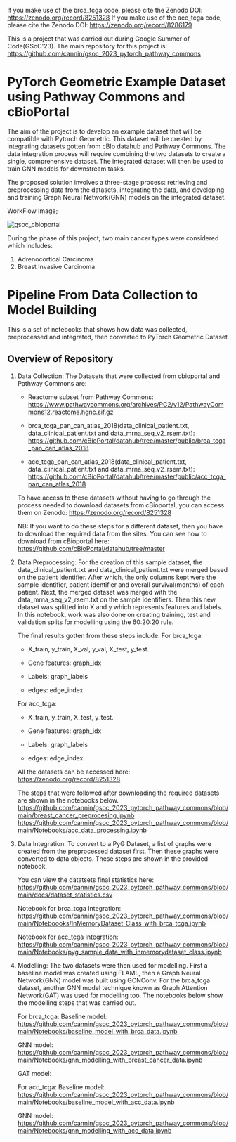 If you make use of the brca_tcga code, please cite the Zenodo DOI: https://zenodo.org/record/8251328
If you make use of the acc_tcga code, please cite the Zenodo DOI: https://zenodo.org/record/8286179

This is a project that was carried out during Google Summer of Code(GSoC'23). The main repository for this project is: https://github.com/cannin/gsoc_2023_pytorch_pathway_commons

# PyTorch Geometric Example Dataset using Pathway Commons and cBioPortal

The aim of the project is to develop an example dataset that will be compatible with Pytorch Geometric. This dataset will be created by integrating datasets gotten from cBIo datahub and Pathway Commons. The data integration process will require combining the two datasets to create a single, comprehensive dataset. The integrated dataset will then be used to train GNN models for downstream tasks. 

The proposed solution involves a three-stage process: retrieving and preprocessing data from the datasets, integrating the data, and developing and training Graph Neural Network(GNN) models on the integrated dataset.

WorkFlow Image;

![gsoc_cbioportal](https://github.com/cannin/gsoc_2023_pytorch_pathway_commons/assets/63251266/ed1b185e-0b41-4498-9938-f9484f7a30b2)

During the phase of this project, two main cancer types were considered which includes:
1. Adrenocortical Carcinoma
2. Breast Invasive Carcinoma

#  Pipeline From Data Collection to Model Building

This is a set of notebooks that shows how data was collected, preprocessed and integrated, then converted to PyTorch Geometric Dataset

## Overview of Repository
1. Data Collection: The Datasets that were collected from cbioportal and Pathway Commons are:
   
   - Reactome subset from Pathway Commons: https://www.pathwaycommons.org/archives/PC2/v12/PathwayCommons12.reactome.hgnc.sif.gz
     
   - brca_tcga_pan_can_atlas_2018(data_clinical_patient.txt, data_clinical_patient.txt and data_mrna_seq_v2_rsem.txt): 
     https://github.com/cBioPortal/datahub/tree/master/public/brca_tcga_pan_can_atlas_2018
     
   - acc_tcga_pan_can_atlas_2018(data_clinical_patient.txt, data_clinical_patient.txt and data_mrna_seq_v2_rsem.txt): 
     https://github.com/cBioPortal/datahub/tree/master/public/acc_tcga_pan_can_atlas_2018
     
   To have access to these datasets without having to go through the process needed to download datasets from cBioportal, you can access 
   them on Zenodo: https://zenodo.org/record/8251328

   NB: If you want to do these steps for a different dataset, then you have to download the required data from the sites. You can see how to download from cBioportal here: 
   https://github.com/cBioPortal/datahub/tree/master

1. Data Preprocessing: For the creation of this sample dataset, the data_clinical_patient.txt and data_clinical_patient.txt were merged based on the patient identifier.
   After which, the only columns kept were the sample identifier, patient identifier and overall survival(months) of each patient.
   Next, the merged dataset was merged with the data_mrna_seq_v2_rsem.txt on the sample identifiers. 
   Then this new dataset was splitted into X and y which represents features and labels.
   In this notebook, work was also done on creating training, test and validation splits for modelling using the 60:20:20 rule.

   The final results gotten from these steps include:
   For brca_tcga:
   - X_train, y_train, X_val, y_val, X_test, y_test.
   
   - Gene features: graph_idx
     
   - Labels: graph_labels
     
   - edges: edge_index
  
   For acc_tcga:
   - X_train, y_train, X_test, y_test.
   
   - Gene features: graph_idx
     
   - Labels: graph_labels
     
   - edges: edge_index

   All the datasets can be accessed here: https://zenodo.org/record/8251328

   The steps that were followed after downloading the required datasets are shown in the notebooks below.
   https://github.com/cannin/gsoc_2023_pytorch_pathway_commons/blob/main/breast_cancer_preprocesing.ipynb
   https://github.com/cannin/gsoc_2023_pytorch_pathway_commons/blob/main/Notebooks/acc_data_processing.ipynb
   

4. Data Integration: To convert to a PyG Dataset, a list of graphs were created from the preprocessed dataset first.
   Then these graphs were converted to data objects. These steps are shown in the provided notebook.

   You can view the datatsets final statistics here: https://github.com/cannin/gsoc_2023_pytorch_pathway_commons/blob/main/docs/dataset_statistics.csv

   Notebook for brca_tcga Integration: https://github.com/cannin/gsoc_2023_pytorch_pathway_commons/blob/main/Noteboooks/InMemoryDataset_Class_with_brca_tcga.ipynb

   Notebook for acc_tcga Integration: https://github.com/cannin/gsoc_2023_pytorch_pathway_commons/blob/main/Notebooks/pyg_sample_data_with_inmemorydataset_class.ipynb

  
6. Modelling: The two datasets were then used for modelling. First a baseline model was created using FLAML, then a Graph Neural Network(GNN) model was built using GCNConv.
   For the brca_tcga dataset, another GNN model technique known as Graph Attention Network(GAT) was used for modeliing too.
   The notebooks below show the modelling steps that was carried out.

   For brca_tcga: 
   Baseline model: https://github.com/cannin/gsoc_2023_pytorch_pathway_commons/blob/main/Notebooks/baseline_model_with_brca_data.ipynb

   GNN model: https://github.com/cannin/gsoc_2023_pytorch_pathway_commons/blob/main/Notebooks/gnn_modelling_with_breast_cancer_data.ipynb

   GAT model: 

   For acc_tcga:
   Baseline model: https://github.com/cannin/gsoc_2023_pytorch_pathway_commons/blob/main/Notebooks/baseline_model_with_acc_data.ipynb

   GNN model: https://github.com/cannin/gsoc_2023_pytorch_pathway_commons/blob/main/Notebooks/gnn_modelling_with_acc_data.ipynb




